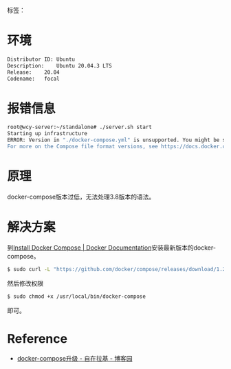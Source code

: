 标签：
# 环境
```bash
Distributor ID:	Ubuntu
Description:	Ubuntu 20.04.3 LTS
Release:	20.04
Codename:	focal
```
# 报错信息
```bash
root@wcy-server:~/standalone# ./server.sh start
Starting up infrastructure
ERROR: Version in "./docker-compose.yml" is unsupported. You might be seeing this error because you're using the wrong Compose file version. Either specify a supported version (e.g "2.2" or "3.3") and place your service definitions under the `services` key, or omit the `version` key and place your service definitions at the root of the file to use version 1.
For more on the Compose file format versions, see https://docs.docker.com/compose/compose-file/
```
# 原理
docker-compose版本过低，无法处理3.8版本的语法。
# 解决方案
到[Install Docker Compose | Docker Documentation](https://docs.docker.com/compose/install/)安装最新版本的docker-compose。
```bash
$ sudo curl -L "https://github.com/docker/compose/releases/download/1.29.2/docker-compose-$(uname -s)-$(uname -m)" -o /usr/local/bin/docker-compose
```
然后修改权限
```bash
$ sudo chmod +x /usr/local/bin/docker-compose
```
即可。
# Reference
- [docker-compose升级 - 自在拉基 - 博客园](https://www.cnblogs.com/98record/p/13964298.html)